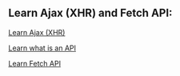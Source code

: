 ## Learn Ajax (XHR) and Fetch API:

[Learn Ajax (XHR)](https://developer.mozilla.org/en-US/docs/Web/API/XMLHttpRequest)

[Learn what is an API](https://developer.mozilla.org/en-US/docs/Glossary/API)

[Learn Fetch API](https://developer.mozilla.org/en-US/docs/Web/API/Fetch_API)
